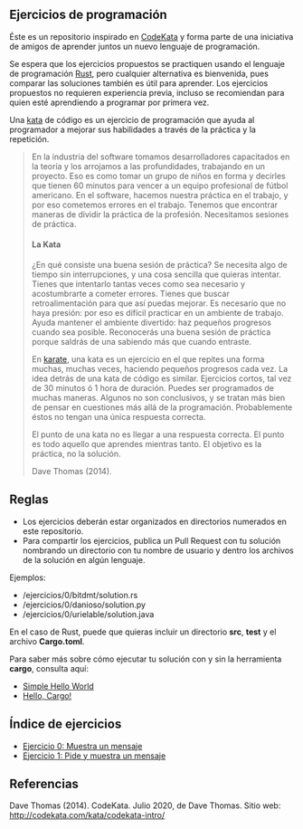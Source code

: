 ## Ejercicios de programación

Éste es un repositorio inspirado en [CodeKata](http://codekata.com/) y forma parte de una iniciativa de amigos de aprender juntos un nuevo lenguaje de programación.

Se espera que los ejercicios propuestos se practiquen usando el lenguaje de programación [Rust](https://www.rust-lang.org/), pero cualquier alternativa es bienvenida, pues comparar las soluciones también es útil para aprender. Los ejercicios propuestos no requieren experiencia previa, incluso se recomiendan para quien esté aprendiendo a programar por primera vez.

Una [kata](https://en.wikipedia.org/wiki/Kata_\(programming\)) de código es un ejercicio de programación que ayuda al programador a mejorar sus habilidades a través de la práctica y la repetición.

> En la industria del software tomamos desarrolladores capacitados en la teoría y los arrojamos a las profundidades, trabajando en un proyecto. Eso es como tomar un grupo de niños en forma y decirles que tienen 60 minutos para vencer a un equipo profesional de fútbol americano. En el software, hacemos nuestra práctica en el trabajo, y por eso cometemos errores en el trabajo. Tenemos que encontrar maneras de dividir la práctica de la profesión. Necesitamos sesiones de práctica.
>
> #### La Kata
>
> ¿En qué consiste una buena sesión de práctica? Se necesita algo de tiempo sin interrupciones, y una cosa sencilla que quieras intentar. Tienes que intentarlo tantas veces como sea necesario y acostumbrarte a cometer errores. Tienes que buscar retroalimentación para que así puedas mejorar. Es necesario que no haya presión: por eso es difícil practicar en un ambiente de trabajo. Ayuda mantener el ambiente divertido: haz pequeños progresos cuando sea posible. Reconocerás una buena sesión de práctica porque saldrás de una sabiendo más que cuando entraste.
>
> En [karate](https://en.wikipedia.org/wiki/Karate), una kata es un ejercicio en el que repites una forma muchas, muchas veces, haciendo pequeños progresos cada vez. La idea detrás de una kata de código es similar. Ejercicios cortos, tal vez de 30 minutos ó 1 hora de duración. Puedes ser programados de muchas maneras. Algunos no son conclusivos, y se tratan más bien de pensar en cuestiones más allá de la programación. Probablemente éstos no tengan una única respuesta correcta.
>
> El punto de una kata no es llegar a una respuesta correcta. El punto es todo aquello que aprendes mientras tanto. El objetivo es la práctica, no la solución.
>
> Dave Thomas (2014).


## Reglas

+ Los ejercicios deberán estar organizados en directorios numerados en este repositorio.
+ Para compartir los ejercicios, publica un Pull Request con tu solución nombrando un directorio con tu nombre de usuario y dentro los archivos de la solución en algún lenguaje.

Ejemplos: 

- /ejercicios/0/bitdmt/solution.rs
- /ejercicios/0/danioso/solution.py
- /ejercicios/0/urielable/solution.java

En el caso de Rust, puede que quieras incluir un directorio **src**, **test** y el archivo **Cargo.toml**.

Para saber más sobre cómo ejecutar tu solución con y sin la herramienta **cargo**, consulta aquí:

- [Simple Hello World](https://doc.rust-lang.org/rust-by-example/hello.html)
- [Hello, Cargo!](https://doc.rust-lang.org/book/ch01-03-hello-cargo.html)

## Índice de ejercicios

+ [Ejercicio 0: Muestra un mensaje](/ejercicios/0)
+ [Ejercicio 1: Pide y muestra un mensaje](/ejercicios/1)


## Referencias

Dave Thomas (2014). CodeKata. Julio 2020, de Dave Thomas. Sitio web: http://codekata.com/kata/codekata-intro/